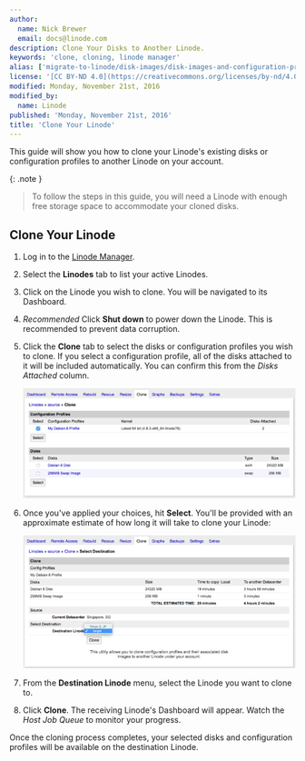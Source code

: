 ```yaml
---
author:
  name: Nick Brewer
  email: docs@linode.com
description: Clone Your Disks to Another Linode.
keywords: 'clone, cloning, linode manager'
alias: ['migrate-to-linode/disk-images/disk-images-and-configuration-profiles#cloning-disks-and-configuration-profiles/']
license: '[CC BY-ND 4.0](https://creativecommons.org/licenses/by-nd/4.0)'
modified: Monday, November 21st, 2016
modified_by:
  name: Linode
published: 'Monday, November 21st, 2016'
title: 'Clone Your Linode'
---
```


This guide will show you how to clone your Linode's existing disks or configuration profiles to another Linode on your account.

{: .note }
>
> To follow the steps in this guide, you will need a Linode with enough free storage space to accommodate your cloned disks.

## Clone Your Linode

1.  Log in to the [Linode Manager](https://manager.linode.com).
2.  Select the **Linodes** tab to list your active Linodes.
4.  Click on the Linode you wish to clone. You will be navigated to its Dashboard.  
5.  *Recommended* Click **Shut down** to power down the Linode. This is recommended to prevent data corruption.
6.  Click the **Clone** tab to select the disks or configuration profiles you wish to clone. If you select a configuration profile, all of the disks attached to it will be included automatically. You can confirm this from the *Disks Attached* column.

	[![Selecting configuration profiles and disks to migrate](/docs/assets/clone-tab-small.png)](/docs/assets/clone-tab.png)

8.  Once you've applied your choices, hit **Select**. You'll be provided with an approximate estimate of how long it will take to clone your Linode:

	[![Clone summary page](/docs/assets/clone-tab-destination-small.png)](/docs/assets/clone-tab-destination.png)

9.  From the **Destination Linode** menu, select the Linode you want to clone to.
10. Click **Clone**. The receiving Linode's Dashboard will appear. Watch the *Host Job Queue* to monitor your progress.

Once the cloning process completes, your selected disks and configuration profiles will be available on the destination Linode.
